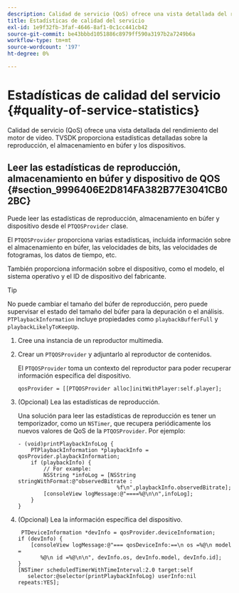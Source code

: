 ```yaml
---
description: Calidad de servicio (QoS) ofrece una vista detallada del rendimiento del motor de vídeo. TVSDK proporciona estadísticas detalladas sobre la reproducción, el almacenamiento en búfer y los dispositivos.
title: Estadísticas de calidad del servicio
exl-id: 1e9f32fb-3faf-4646-8af1-0c1cc441cb42
source-git-commit: be43bbbd1051886c8979ff590a3197b2a7249b6a
workflow-type: tm+mt
source-wordcount: '197'
ht-degree: 0%

---
```


# Estadísticas de calidad del servicio {#quality-of-service-statistics}

Calidad de servicio (QoS) ofrece una vista detallada del rendimiento del motor de vídeo. TVSDK proporciona estadísticas detalladas sobre la reproducción, el almacenamiento en búfer y los dispositivos.

## Leer las estadísticas de reproducción, almacenamiento en búfer y dispositivo de QOS {#section_9996406E2D814FA382B77E3041CB02BC}

Puede leer las estadísticas de reproducción, almacenamiento en búfer y dispositivo desde el `PTQOSProvider` clase.

El `PTQOSProvider` proporciona varias estadísticas, incluida información sobre el almacenamiento en búfer, las velocidades de bits, las velocidades de fotogramas, los datos de tiempo, etc.

También proporciona información sobre el dispositivo, como el modelo, el sistema operativo y el ID de dispositivo del fabricante.

>[!TIP]
>
>No puede cambiar el tamaño del búfer de reproducción, pero puede supervisar el estado del tamaño del búfer para la depuración o el análisis. `PTPlaybackInformation` incluye propiedades como `playbackBufferFull` y `playbackLikelyToKeepUp`.

1. Cree una instancia de un reproductor multimedia.
1. Crear un `PTQOSProvider` y adjuntarlo al reproductor de contenidos.

   El `PTQOSProvider` toma un contexto del reproductor para poder recuperar información específica del dispositivo.

   ```
   qosProvider = [[PTQOSProvider alloc]initWithPlayer:self.player]; 
   ```

1. (Opcional) Lea las estadísticas de reproducción.

   Una solución para leer las estadísticas de reproducción es tener un temporizador, como un `NSTimer`, que recupera periódicamente los nuevos valores de QoS de la `PTQOSProvider`. Por ejemplo:

   ```
   - (void)printPlaybackInfoLog { 
       PTPlaybackInformation *playbackInfo = qosProvider.playbackInformation;  
       if (playbackInfo) { 
           // For example: 
           NSString *infoLog = [NSString stringWithFormat:@"observedBitrate :  
                                  %f\n",playbackInfo.observedBitrate]; 
           [consoleView logMessage:@"====%@\n\n",infoLog]; 
       } 
   }
   ```

1. (Opcional) Lea la información específica del dispositivo.

   ```
    PTDeviceInformation *devInfo = qosProvider.deviceInformation; 
   if (devInfo) { 
       [consoleView logMessage:@"=== qosDeviceInfo:==\n os =%@\n model =  
          %@\n id =%@\n\n", devInfo.os, devInfo.model, devInfo.id]; 
   } 
   [NSTimer scheduledTimerWithTimeInterval:2.0 target:self  
      selector:@selector(printPlaybackInfoLog) userInfo:nil repeats:YES];
   ```
